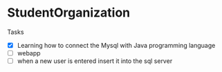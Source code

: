 # StudentOrganization

Tasks
- [x] Learning how to connect the Mysql with Java programming language
- [ ] webapp
- [ ] when a new user is entered insert it into the sql server
